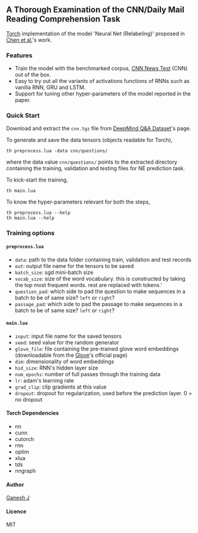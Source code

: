 ## A Thorough Examination of the CNN/Daily Mail Reading Comprehension Task

[Torch](http://torch.ch) implementation of the model 'Neural Net (Relabeling)' proposed in [Chen et al.](https://arxiv.org/abs/1606.02858)'s work.

### Features

* Train the model with the benchmarked corpus, [CNN News Test](https://github.com/deepmind/rc-data) (CNN) out of the box.
* Easy to try out all the variants of activations functions of RNNs such as vanilla RNN, GRU and LSTM.
* Support for tuning other hyper-parameters of the model reported in the paper.

### Quick Start

Download and extract the `cnn.tgz` file from [DeepMind Q&A Dataset](http://cs.nyu.edu/~kcho/DMQA/)'s page.

To generate and save the data tensors (objects readable for Torch),

```
th preprocess.lua -data cnn/questions/
```

where the data value `cnn/questions/` points to the extracted directory containing the training, validation and testing files for NE prediction task.

To kick-start the training,

```
th main.lua
```

To know the hyper-parameters relevant for both the steps,

```
th preprocess.lua --help
th main.lua --help
```

### Training options

#### `preprocess.lua`

* `data`: path to the data folder containing train, validation and test records
* `out`: output file name for the tensors to be saved
* `batch_size`: sgd mini-batch size
* `vocab_size`: size of the word vocabulary. this is constructed by taking the top <int> most frequent words. rest are replaced with <unk> tokens.'
* `question_pad`: which side to pad the question to make sequences in a batch to be of same size? `left` or `right`?
* `passage_pad`: which side to pad the passage to make sequences in a batch to be of same size? `left` or `right`?

#### `main.lua`

* `input`: input file name for the saved tensors
* `seed`: seed value for the random generator
* `glove_file`: file containing the pre-trained glove word embeddings (downloadable from the [Glove](http://nlp.stanford.edu/projects/glove/)'s official page)
* `dim`: dimensionality of word embeddings
* `hid_size`: RNN's hidden layer size
* `num_epochs`: number of full passes through the training data
* `lr`: adam's learning rate
* `grad_clip`: clip gradients at this value
* `dropout`: dropout for regularization, used before the prediction layer. 0 = no dropout

#### Torch Dependencies
* nn
* cunn
* cutorch
* rnn
* optim
* xlua
* tds
* nngraph

#### Author
[Ganesh J](https://researchweb.iiit.ac.in/~ganesh.j/)

#### Licence
MIT


